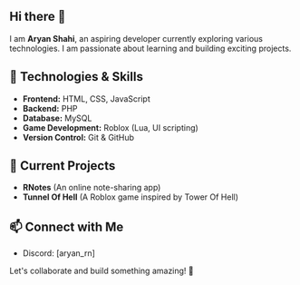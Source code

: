 ## Hi there 👋

I am **Aryan Shahi**, an aspiring developer currently exploring various technologies. I am passionate about learning and building exciting projects.

## 🚀 Technologies & Skills
- **Frontend:** HTML, CSS, JavaScript
- **Backend:** PHP
- **Database:** MySQL
- **Game Development:** Roblox (Lua, UI scripting)
- **Version Control:** Git & GitHub

## 📌 Current Projects
- **RNotes** (An online note-sharing app)
- **Tunnel Of Hell** (A Roblox game inspired by Tower Of Hell)
<!--- **Team Obby Game** (Multiplayer platforming mechanics)-->

<!--## 🎯 Goals for 2025
- Master **Next.js** and improve full-stack development skills
- Learn **JavaScript & TypeScript**
- Build & deploy more projects
## 📊 GitHub Stats
![Aryan's GitHub Stats](https://github-readme-stats.vercel.app/api?username=aryanshahi123&show_icons=true&theme=radical)  
![Top Languages](https://github-readme-stats.vercel.app/api/top-langs/?username=aryanshahi123&layout=compact&theme=radical)-->


## 📫 Connect with Me
<!--- Roblox: [Royan_RN](https://www.roblox.com/users/your-id)-->
- Discord: [aryan_rn]

Let's collaborate and build something amazing! 🚀
